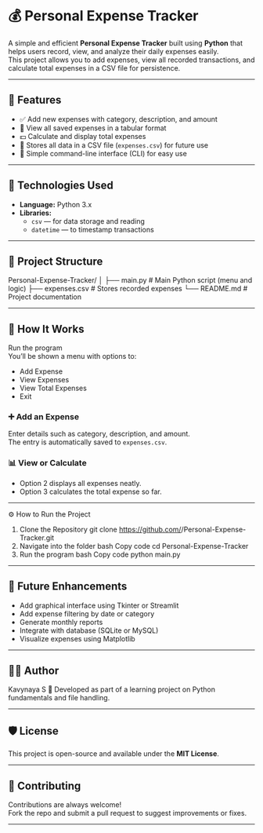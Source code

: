 # 💰 Personal Expense Tracker

A simple and efficient **Personal Expense Tracker** built using **Python** that helps users record, view, and analyze their daily expenses easily.  
This project allows you to add expenses, view all recorded transactions, and calculate total expenses in a CSV file for persistence.

---

## 🚀 Features

- ✅ Add new expenses with category, description, and amount  
- 📄 View all saved expenses in a tabular format  
- 💵 Calculate and display total expenses  
- 💾 Stores all data in a CSV file (`expenses.csv`) for future use  
- 🧠 Simple command-line interface (CLI) for easy use  

---

## 🧰 Technologies Used

- **Language:** Python 3.x  
- **Libraries:**  
  - `csv` — for data storage and reading  
  - `datetime` — to timestamp transactions  

---

## 📁 Project Structure

Personal-Expense-Tracker/
│
├── main.py # Main Python script (menu and logic)
├── expenses.csv # Stores recorded expenses
└── README.md # Project documentation

---

## 🧠 How It Works

Run the program  
You’ll be shown a menu with options to:

- Add Expense  
- View Expenses  
- View Total Expenses  
- Exit  

### ➕ Add an Expense
Enter details such as category, description, and amount.  
The entry is automatically saved to `expenses.csv`.

### 📊 View or Calculate
- Option 2 displays all expenses neatly.  
- Option 3 calculates the total expense so far.

---

⚙️ How to Run the Project
1. Clone the Repository
git clone https://github.com/<your-username>/Personal-Expense-Tracker.git
2. Navigate into the folder
bash
Copy code
cd Personal-Expense-Tracker
3. Run the program
bash
Copy code
python main.py

---

## 🔮 Future Enhancements

- Add graphical interface using Tkinter or Streamlit  
- Add expense filtering by date or category  
- Generate monthly reports  
- Integrate with database (SQLite or MySQL)  
- Visualize expenses using Matplotlib  

---

## 👩‍💻 Author

Kavynaya S 
📘 Developed as part of a learning project on Python fundamentals and file handling.

---

## 🛡️ License

This project is open-source and available under the **MIT License**.

---

## 🤝 Contributing

Contributions are always welcome!  
Fork the repo and submit a pull request to suggest improvements or fixes.

---
